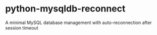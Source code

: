 # python-mysqldb-reconnect
A minimal MySQL database management with auto-reconnection after session timeout
